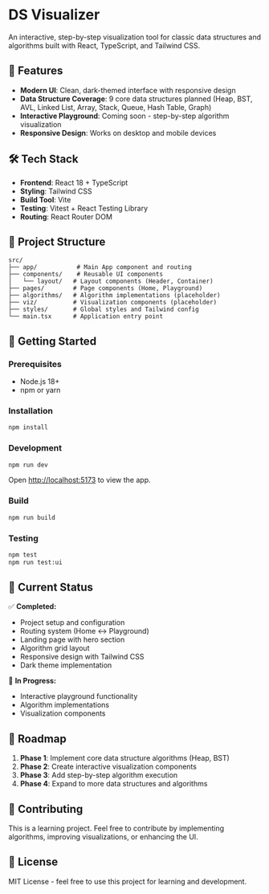 # DS Visualizer

An interactive, step-by-step visualization tool for classic data structures and algorithms built with React, TypeScript, and Tailwind CSS.

## 🚀 Features

- **Modern UI**: Clean, dark-themed interface with responsive design
- **Data Structure Coverage**: 9 core data structures planned (Heap, BST, AVL, Linked List, Array, Stack, Queue, Hash Table, Graph)
- **Interactive Playground**: Coming soon - step-by-step algorithm visualization
- **Responsive Design**: Works on desktop and mobile devices

## 🛠️ Tech Stack

- **Frontend**: React 18 + TypeScript
- **Styling**: Tailwind CSS
- **Build Tool**: Vite
- **Testing**: Vitest + React Testing Library
- **Routing**: React Router DOM

## 📁 Project Structure

```
src/
├── app/           # Main App component and routing
├── components/    # Reusable UI components
│   └── layout/   # Layout components (Header, Container)
├── pages/        # Page components (Home, Playground)
├── algorithms/   # Algorithm implementations (placeholder)
├── viz/          # Visualization components (placeholder)
├── styles/       # Global styles and Tailwind config
└── main.tsx      # Application entry point
```

## 🚀 Getting Started

### Prerequisites
- Node.js 18+ 
- npm or yarn

### Installation
```bash
npm install
```

### Development
```bash
npm run dev
```
Open [http://localhost:5173](http://localhost:5173) to view the app.

### Build
```bash
npm run build
```

### Testing
```bash
npm test
npm run test:ui
```

## 🎯 Current Status

✅ **Completed:**
- Project setup and configuration
- Routing system (Home ↔ Playground)
- Landing page with hero section
- Algorithm grid layout
- Responsive design with Tailwind CSS
- Dark theme implementation

🚧 **In Progress:**
- Interactive playground functionality
- Algorithm implementations
- Visualization components

## 🔮 Roadmap

1. **Phase 1**: Implement core data structure algorithms (Heap, BST)
2. **Phase 2**: Create interactive visualization components
3. **Phase 3**: Add step-by-step algorithm execution
4. **Phase 4**: Expand to more data structures and algorithms

## 🤝 Contributing

This is a learning project. Feel free to contribute by implementing algorithms, improving visualizations, or enhancing the UI.

## 📝 License

MIT License - feel free to use this project for learning and development.
